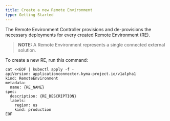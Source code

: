 ```yaml
---
title: Create a new Remote Environment
type: Getting Started
---
```


The Remote Environment Controller provisions and de-provisions the necessary deployments for every created Remote Environment (RE).

>**NOTE:** A Remote Environment represents a single connected external solution.

To create a new RE, run this command:

```
cat <<EOF | kubectl apply -f -
apiVersion: applicationconnector.kyma-project.io/v1alpha1
kind: RemoteEnvironment
metadata:
  name: {RE_NAME}
spec:
  description: {RE_DESCRIPTION}
  labels:
    region: us
    kind: production
EOF
```
